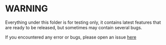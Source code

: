 # WARNING

Everything under this folder is for testing only, it contains latest features that are ready to be released, but sometimes may contain several bugs.

If you encountered any error or bugs, please open an issue [here](https://github.com/EXALAB/AnLinux-App/issues)